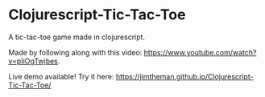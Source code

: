 # Clojurescript-Tic-Tac-Toe
A tic-tac-toe game made in clojurescript.

Made by following along with this video: https://www.youtube.com/watch?v=pIiOgTwjbes.

Live demo available! Try it here: https://jimtheman.github.io/Clojurescript-Tic-Tac-Toe/
